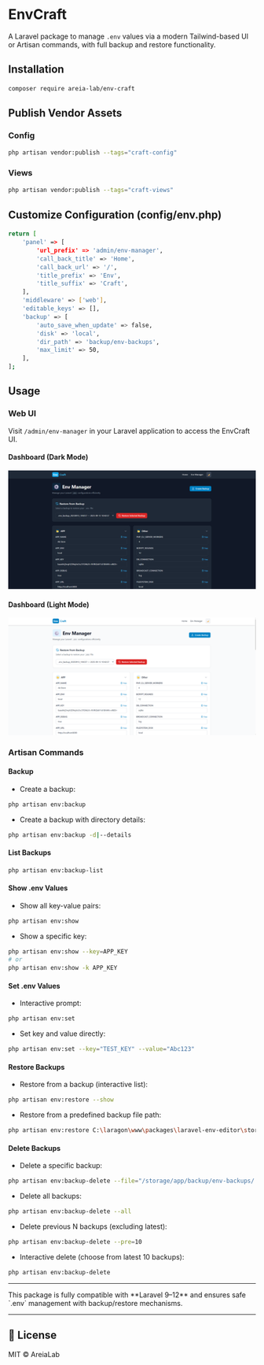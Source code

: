 # EnvCraft

A Laravel package to manage `.env` values via a modern Tailwind-based UI or Artisan commands, with full backup and restore functionality.

## Installation

```bash
composer require areia-lab/env-craft
```

## Publish Vendor Assets

### Config

```bash
php artisan vendor:publish --tags="craft-config"
```

### Views

```bash
php artisan vendor:publish --tags="craft-views"
```

## Customize Configuration (config/env.php)

```bash
return [
    'panel' => [
        'url_prefix' => 'admin/env-manager',
        'call_back_title' => 'Home',
        'call_back_url' => '/',
        'title_prefix' => 'Env',
        'title_suffix' => 'Craft',
    ],
    'middleware' => ['web'],
    'editable_keys' => [],
    'backup' => [
        'auto_save_when_update' => false,
        'disk' => 'local',
        'dir_path' => 'backup/env-backups',
        'max_limit' => 50,
    ],
];
```

## Usage

### Web UI

Visit `/admin/env-manager` in your Laravel application to access the EnvCraft UI.

#### Dashboard (Dark Mode)

![Dark Dashboard](public/images/dashboard-dark.png)

#### Dashboard (Light Mode)

![Light Dashboard](public/images/dashboard-light.png)

### Artisan Commands

#### Backup

- Create a backup:

```bash
php artisan env:backup
```

- Create a backup with directory details:

```bash
php artisan env:backup -d|--details
```

#### List Backups

```bash
php artisan env:backup-list
```

#### Show .env Values

- Show all key-value pairs:

```bash
php artisan env:show
```

- Show a specific key:

```bash
php artisan env:show --key=APP_KEY
# or
php artisan env:show -k APP_KEY
```

#### Set .env Values

- Interactive prompt:

```bash
php artisan env:set
```

- Set key and value directly:

```bash
php artisan env:set --key="TEST_KEY" --value="Abc123"
```

#### Restore Backups

- Restore from a backup (interactive list):

```bash
php artisan env:restore --show
```

- Restore from a predefined backup file path:

```bash
php artisan env:restore C:\laragon\www\packages\laravel-env-editor\storage\app\backup\env-backups\.env_backup_20250913_104031
```

#### Delete Backups

- Delete a specific backup:

```bash
php artisan env:backup-delete --file="/storage/app/backup/env-backups/.env_backup_20250913_141200"
```

- Delete all backups:

```bash
php artisan env:backup-delete --all
```

- Delete previous N backups (excluding latest):

```bash
php artisan env:backup-delete --pre=10
```

- Interactive delete (choose from latest 10 backups):

```bash
php artisan env:backup-delete
```

---

<p>This package is fully compatible with **Laravel 9–12** and ensures safe `.env` management with backup/restore mechanisms.</p>

---

## 📜 License

MIT © AreiaLab
